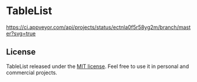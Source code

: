 # TableList

<a href="#" target="_blank">https://ci.appveyor.com/api/projects/status/ectnla0f5r58yg2m/branch/master?svg=true</a>

## License

TableList released under the [MIT license](https://github.com/bantikyan/TableList/blob/master/LICENSE). Feel free to use it in personal and commercial projects.
